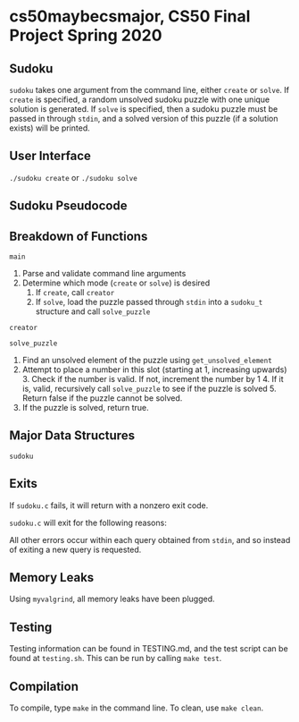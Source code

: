 # cs50maybecsmajor, CS50 Final Project Spring 2020

## Sudoku

`sudoku` takes one argument from the command line, either `create` or `solve`. If `create` is specified, a random unsolved sudoku puzzle with one unique solution is generated. If `solve` is specified, then a sudoku puzzle must be passed in through `stdin`, and a solved version of this puzzle (if a solution exists) will be printed.

## User Interface

`./sudoku create` or `./sudoku solve`

## Sudoku Pseudocode

## Breakdown of Functions

`main`

1. Parse and validate command line arguments
2. Determine which mode (`create` or `solve`) is desired
	1. If `create`, call `creator`
	2. If `solve`, load the puzzle passed through `stdin` into a `sudoku_t` structure and call `solve_puzzle`

`creator`


`solve_puzzle`

1. Find an unsolved element of the puzzle using `get_unsolved_element`
2. Attempt to place a number in this slot (starting at 1, increasing upwards)
	3. Check if the number is valid. If not, increment the number by 1
	4. If it is, valid, recursively call `solve_puzzle` to see if the puzzle is solved
	5. Return false if the puzzle cannot be solved.
6. If the puzzle is solved, return true.

## Major Data Structures

`sudoku`

## Exits

If `sudoku.c` fails, it will return with a nonzero exit code.

`sudoku.c` will exit for the following reasons:


All other errors occur within each query obtained from `stdin`, and so instead of exiting a new query is requested.

## Memory Leaks

Using `myvalgrind`, all memory leaks have been plugged.

## Testing

Testing information can be found in TESTING.md, and the test script can be found at `testing.sh`. This can be run by calling `make test`.

## Compilation

To compile, type `make` in the command line. To clean, use `make clean`.
